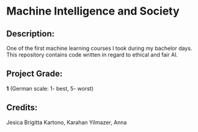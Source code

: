 # Machine Intelligence and Society

## Description:
One of the first machine learning courses I took during my bachelor days. This repository contains code written in regard to ethical and fair AI.

## Project Grade:
**1** (German scale: 1- best, 5- worst)

## Credits:
Jesica Brigitta Kartono, Karahan Yilmazer, Anna
